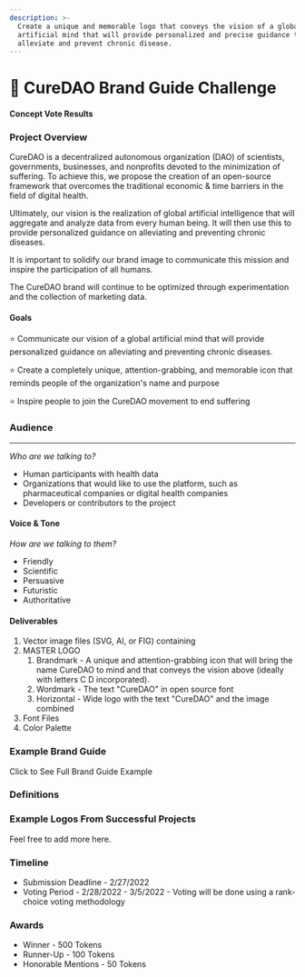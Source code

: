 ```yaml
---
description: >-
  Create a unique and memorable logo that conveys the vision of a global
  artificial mind that will provide personalized and precise guidance to
  alleviate and prevent chronic disease.
---
```


# 🎨 CureDAO Brand Guide Challenge

#### Concept Vote Results

### Project Overview

CureDAO is a decentralized autonomous organization (DAO) of scientists, governments, businesses, and nonprofits devoted to the minimization of suffering. To achieve this, we propose the creation of an open-source framework that overcomes the traditional economic & time barriers in the field of digital health.

Ultimately, our vision is the realization of global artificial intelligence that will aggregate and analyze data from every human being. It will then use this to provide personalized guidance on alleviating and preventing chronic diseases.

It is important to solidify our brand image to communicate this mission and inspire the participation of all humans.

The CureDAO brand will continue to be optimized through experimentation and the collection of marketing data.

#### Goals

⭐ Communicate our vision of a global artificial mind that will provide personalized guidance on alleviating and preventing chronic diseases.

⭐ Create a completely unique, attention-grabbing, and memorable icon that reminds people of the organization's name and purpose

⭐ Inspire people to join the CureDAO movement to end suffering

### Audience

***

_Who are we talking to?_

* Human participants with health data
* Organizations that would like to use the platform, such as pharmaceutical companies or digital health companies
* Developers or contributors to the project

#### Voice & Tone

_How are we talking to them?_

* Friendly
* Scientific
* Persuasive
* Futuristic
* Authoritative

#### Deliverables

1. Vector image files (SVG, AI, or FIG) containing
2. MASTER LOGO
   1. Brandmark - A unique and attention-grabbing icon that will bring the name CureDAO to mind and that conveys the vision above (ideally with letters C D incorporated).
   2. Wordmark - The text "CureDAO" in open source font
   3. Horizontal - Wide logo with the text "CureDAO" and the image combined
3. Font Files
4. Color Palette

### Example Brand Guide

Click to See Full Brand Guide Example

### Definitions

### Example Logos From Successful Projects

Feel free to add more here.

### Timeline

* Submission Deadline - 2/27/2022
* Voting Period - 2/28/2022 - 3/5/2022 - Voting will be done using a rank-choice voting methodology

### Awards

* Winner - 500 Tokens
* Runner-Up - 100 Tokens
* Honorable Mentions - 50 Tokens
